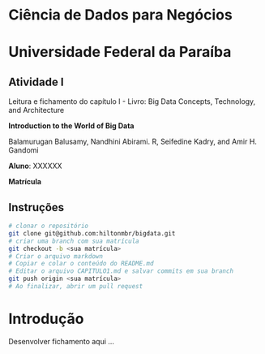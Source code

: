 # Ciência de Dados para Negócios

# Universidade Federal da Paraíba

## Atividade I

Leitura e fichamento do capítulo I - Livro: Big Data
Concepts, Technology, and Architecture

**Introduction to the World of Big Data**

Balamurugan Balusamy, Nandhini Abirami. R, Seifedine Kadry, and Amir H. Gandomi

**Aluno**: XXXXXX

**Matrícula**

## Instruções

```bash
# clonar o repositório
git clone git@github.com:hiltonmbr/bigdata.git
# criar uma branch com sua matrícula
git checkout -b <sua matrícula>
# Criar o arquivo markdown 
# Copiar e colar o conteúdo do README.md
# Editar o arquivo CAPITULO1.md e salvar commits em sua branch
git push origin <sua matrícula>
# Ao finalizar, abrir um pull request
```

# Introdução

Desenvolver fichamento aqui ...
